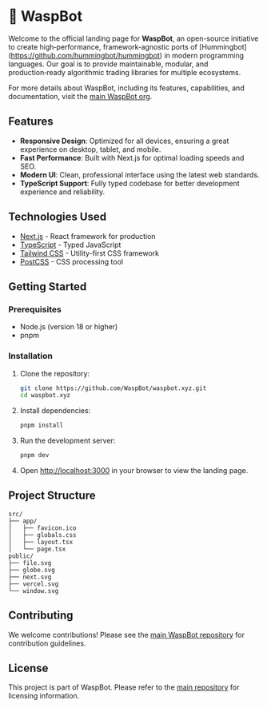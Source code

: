 # 🐝 WaspBot

Welcome to the official landing page for **WaspBot**, an open-source initiative to create high‑performance, framework‑agnostic ports of [Hummingbot] (https://github.com/hummingbot/hummingbot) in modern programming languages. Our goal is to provide maintainable, modular, and production‑ready algorithmic trading libraries for multiple ecosystems.

For more details about WaspBot, including its features, capabilities, and documentation, visit the [main WaspBot org](https://github.com/WaspBot).

## Features

- **Responsive Design**: Optimized for all devices, ensuring a great experience on desktop, tablet, and mobile.
- **Fast Performance**: Built with Next.js for optimal loading speeds and SEO.
- **Modern UI**: Clean, professional interface using the latest web standards.
- **TypeScript Support**: Fully typed codebase for better development experience and reliability.

## Technologies Used

- [Next.js](https://nextjs.org) - React framework for production
- [TypeScript](https://www.typescriptlang.org) - Typed JavaScript
- [Tailwind CSS](https://tailwindcss.com) - Utility-first CSS framework
- [PostCSS](https://postcss.org) - CSS processing tool

## Getting Started

### Prerequisites

- Node.js (version 18 or higher)
- pnpm

### Installation

1. Clone the repository:

   ```bash
   git clone https://github.com/WaspBot/waspbot.xyz.git
   cd waspbot.xyz
   ```

2. Install dependencies:

   ```bash
   pnpm install
   ```

3. Run the development server:

   ```bash
   pnpm dev
   ```

4. Open [http://localhost:3000](http://localhost:3000) in your browser to view the landing page.

## Project Structure

```
src/
├── app/
│   ├── favicon.ico
│   ├── globals.css
│   ├── layout.tsx
│   └── page.tsx
public/
├── file.svg
├── globe.svg
├── next.svg
├── vercel.svg
└── window.svg
```

## Contributing

We welcome contributions! Please see the [main WaspBot repository](https://github.com/WaspBot) for contribution guidelines.

## License

This project is part of WaspBot. Please refer to the [main repository](https://github.com/WaspBot) for licensing information.

